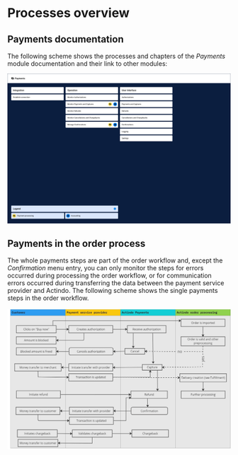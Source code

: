 # Processes overview


## Payments documentation
The following scheme shows the processes and chapters of the *Payments* module documentation and their link to other modules:

![Payments processes](../../Assets/Screenshots/Payments/Processes/PaymentsProcesses.png "[Payments processes]")



## Payments in the order process

The whole payments steps are part of the order workflow and, except the *Confirmation* menu entry, you can only monitor the steps for errors occurred during processing the order workflow, or for communication errors occurred during transferring the data between the payment service provider and Actindo. The following scheme shows the single payments steps in the order workflow.

![Payments process in the order workflow](../../Assets/Screenshots/Payments/Processes/PaymentsProcessInOrderWorkflow.png "[Payments process in the order workflow]")